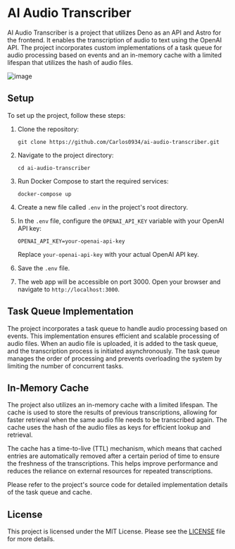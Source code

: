 # AI Audio Transcriber

AI Audio Transcriber is a project that utilizes Deno as an API and Astro for the frontend. It enables the transcription of audio to text using the OpenAI API. The project incorporates custom implementations of a task queue for audio processing based on events and an in-memory cache with a limited lifespan that utilizes the hash of audio files.

![image](https://github.com/Carlos0934/ai-audio-transcriber/assets/46497770/80b3544a-bb6f-4919-aa31-70a905a1ffdf)

## Setup

To set up the project, follow these steps:

1. Clone the repository:

   ```
   git clone https://github.com/Carlos0934/ai-audio-transcriber.git
   ```

2. Navigate to the project directory:

   ```
   cd ai-audio-transcriber
   ```

3. Run Docker Compose to start the required services:

   ```
   docker-compose up
   ```

4. Create a new file called `.env` in the project's root directory.

5. In the `.env` file, configure the `OPENAI_API_KEY` variable with your OpenAI API key:

   ```
   OPENAI_API_KEY=your-openai-api-key
   ```

   Replace `your-openai-api-key` with your actual OpenAI API key.

6. Save the `.env` file.

7. The web app will be accessible on port 3000. Open your browser and navigate to `http://localhost:3000`.

## Task Queue Implementation

The project incorporates a task queue to handle audio processing based on events. This implementation ensures efficient and scalable processing of audio files. When an audio file is uploaded, it is added to the task queue, and the transcription process is initiated asynchronously. The task queue manages the order of processing and prevents overloading the system by limiting the number of concurrent tasks.

## In-Memory Cache

The project also utilizes an in-memory cache with a limited lifespan. The cache is used to store the results of previous transcriptions, allowing for faster retrieval when the same audio file needs to be transcribed again. The cache uses the hash of the audio files as keys for efficient lookup and retrieval.

The cache has a time-to-live (TTL) mechanism, which means that cached entries are automatically removed after a certain period of time to ensure the freshness of the transcriptions. This helps improve performance and reduces the reliance on external resources for repeated transcriptions.

Please refer to the project's source code for detailed implementation details of the task queue and cache.

## License

This project is licensed under the MIT License. Please see the [LICENSE](LICENSE) file for more details.

